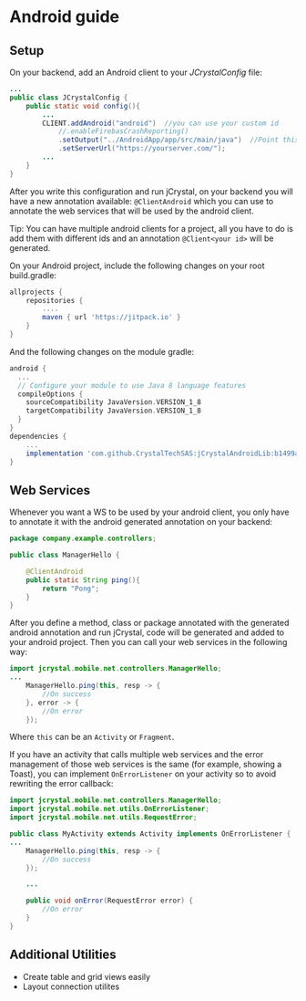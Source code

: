 # Android guide

## Setup

On your backend, add an Android client to your _JCrystalConfig_ file: 

```java
...
public class JCrystalConfig {
	public static void config(){
		...
		CLIENT.addAndroid("android")  //you can use your custom id
			//.enableFirebasCrashReporting()
			.setOutput("../AndroidApp/app/src/main/java")  //Point this to your android project src folder
			.setServerUrl("https://yourserver.com/");
    	...
	}
}
```

After you write this configuration and run jCrystal, on your backend you will have a new annotation available: `@ClientAndroid` which you can use to annotate the web services that will be used by the android client.

Tip: You can have multiple android clients for a project, all you have to do is add them with different ids and an annotation `@Client<your id>` will be generated.


On your Android project, include the following changes on your root build.gradle:
```gradle
allprojects {
    repositories {
		....
		maven { url 'https://jitpack.io' }
	}
}
```

And the following changes on the module gradle:
```gradle
android {
  ...
  // Configure your module to use Java 8 language features
  compileOptions {
    sourceCompatibility JavaVersion.VERSION_1_8
    targetCompatibility JavaVersion.VERSION_1_8
  }
}
dependencies {
    ...
    implementation 'com.github.CrystalTechSAS:jCrystalAndroidLib:b1499a6f2b'
}
```

## Web Services
Whenever you want a WS to be used by your android client, you only have to annotate it with the android generated annotation on your backend:

```java
package company.example.controllers;

public class ManagerHello {

	@ClientAndroid
	public static String ping(){
		return "Pong";
	}
}
```

After you define a method, class or package annotated  with the generated android annotation and run jCrystal, code will be generated and added to your android project. Then you can call your web services in the following way:

```java
import jcrystal.mobile.net.controllers.ManagerHello;
...
    ManagerHello.ping(this, resp -> {
      	//On success
    }, error -> {
		//On error
	});
```

Where `this` can be an `Activity` or `Fragment`.

If you have an activity that calls multiple web services and the error management of those web services is the same (for example, showing a Toast), you can implement `OnErrorListener` on your activity so to avoid rewriting the error callback: 

```java
import jcrystal.mobile.net.controllers.ManagerHello;
import jcrystal.mobile.net.utils.OnErrorListener;
import jcrystal.mobile.net.utils.RequestError;

public class MyActivity extends Activity implements OnErrorListener {
...
    ManagerHello.ping(this, resp -> {
      	//On success
    });

	...

	public void onError(RequestError error) {
		//On error
    }
}
```

## Additional Utilities

- Create table and grid views easily
- Layout connection utilites